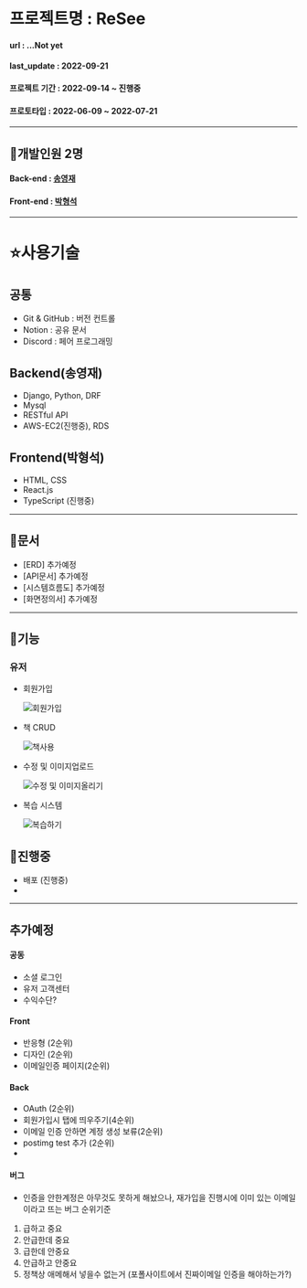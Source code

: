 # 프로젝트명 : ReSee

#### url : ...Not yet
#### last_update : 2022-09-21
#### 프로젝트 기간 : 2022-09-14 ~ 진행중
#### 프로토타입 : 2022-06-09 ~ 2022-07-21
---

## 🙉개발인원 2명

#### Back-end : [송영재](https://github.com/djgnfj-svg)
#### Front-end : [박형석](https://github.com/b-hyoung)

---

# ⭐️사용기술
## 공통
- Git & GitHub : 버전 컨트롤
- Notion : 공유 문서
- Discord : 페어 프로그래밍

## Backend(송영재)

- Django, Python, DRF
- Mysql
- RESTful API
- AWS-EC2(진행중), RDS

## Frontend(박형석)
- HTML, CSS
- React.js
- TypeScript (진행중)
---
## 👜문서

- [ERD] 추가예정
- [API문서] 추가예정
- [시스템흐름도] 추가예정
- [화면정의서] 추가예정

---

## 💎기능
### 유저

- 회원가입

    ![회원가입](https://user-images.githubusercontent.com/87049249/189102596-a3e7632a-61a4-4f13-8286-65ca5c784fdd.gif)

- 책 CRUD

    ![책사용](https://user-images.githubusercontent.com/87049249/189107028-de391920-3719-4b22-9f5e-f09d4a2c8d04.gif)

- 수정 및 이미지업로드

    ![수정 및 이미지올리기](https://user-images.githubusercontent.com/87049249/189108741-3191da89-83b6-46fd-8052-fd81f138c193.gif)

- 복습 시스템

    ![복습하기](https://user-images.githubusercontent.com/87049249/189250292-f2956d70-9dee-4ef7-937b-7398ed260a49.gif)


## 🦼진행중
- 배포 (진행중)
- 
---
## 추가예정
#### 공동
- 소셜 로그인
- 유저 고객센터
- 수익수단?

#### Front
- 반응형 (2순위)
- 디자인 (2순위)
- 이메일인증 페이지(2순위)

#### Back 
- OAuth (2순위)
- 회원가입시 탭에 띄우주기(4순위)
- 이메일 인증 안하면 계정 생성 보류(2순위)
- postimg test 추가 (2순위)
- 

#### 버그
- 인증을 안한계정은 아무것도 못하게 해놨으나, 재가입을 진행시에 이미 있는 이메일이라고 뜨는 버그
순위기준
1. 급하고 중요
2. 안급한데 중요
3. 급한데 안중요
4. 안급하고 안중요
5. 정책상 애메해서 넣을수 없는거 (포폴사이트에서 진짜이메일 인증을 해야하는가?)
